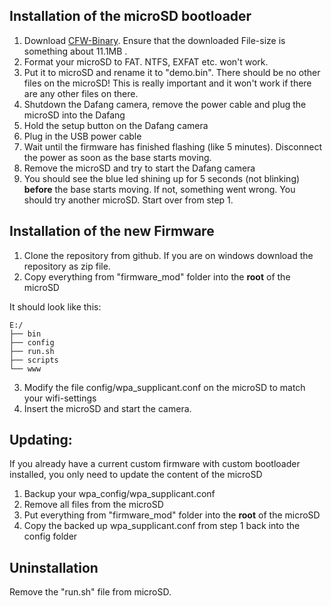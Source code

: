 ## Installation of the microSD bootloader

1. Download [CFW-Binary](/hacks/cfw/cfw-1.2.bin). Ensure that the downloaded File-size is something about 11.1MB . 
2. Format your microSD to FAT. NTFS, EXFAT etc. won't work.
2. Put it to microSD and rename it to "demo.bin". There should be no other files on the microSD! This is really important and it won't work if there are any other files on there.
3. Shutdown the Dafang camera, remove the power cable and plug the microSD into the Dafang
3. Hold the setup button on the Dafang camera
4. Plug in the USB power cable
5. Wait until the firmware has finished flashing (like 5 minutes). Disconnect the power as soon as the base starts moving.
6. Remove the microSD and try to start the Dafang camera
7. You should see the blue led shining up for 5 seconds (not blinking) **before** the base starts moving. If not, something went wrong. You should try another microSD. Start over from step 1.


## Installation of the new Firmware

1. Clone the repository from github. If you are on windows download the repository as zip file.
2. Copy everything from "firmware_mod" folder into the **root** of the microSD

It should look like this:
```
E:/
├── bin
├── config
├── run.sh
├── scripts
└── www

```

3. Modify the file config/wpa_supplicant.conf on the microSD to match your wifi-settings
4. Insert the microSD and start the camera.

## Updating:

If you already have a current custom firmware with custom bootloader installed, you only need to update the content of the microSD

1. Backup your wpa_config/wpa_supplicant.conf
2. Remove all files from the microSD
3. Put everything from "firmware_mod" folder into the **root** of the microSD
4. Copy the backed up wpa_supplicant.conf from step 1 back into the config folder

## Uninstallation

Remove the "run.sh" file from microSD.



